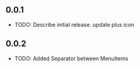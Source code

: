 ## 0.0.1

* TODO: Describe initial release.
  update plus icon

## 0.0.2
* TODO: Added Separator between MenuItems 